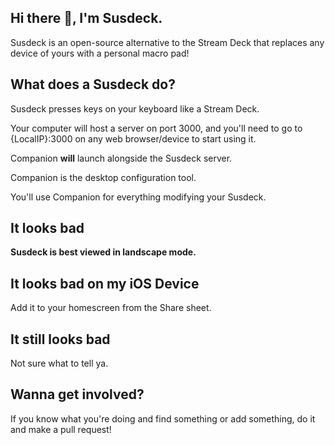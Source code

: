 ## Hi there 👋, I'm Susdeck.
Susdeck is an open-source alternative to the Stream Deck that replaces any device of yours with a personal macro pad!

## What does a Susdeck do?
Susdeck presses keys on your keyboard like a Stream Deck. 

Your computer will host a server on port 3000, and you'll need to go to {LocalIP}:3000 on any web browser/device to start using it.

Companion **will** launch alongside the Susdeck server. 

Companion is the desktop configuration tool. 

You'll use Companion for everything modifying your Susdeck.

## It looks bad
**Susdeck is best viewed in landscape mode.**

## It looks bad on my iOS Device
Add it to your homescreen from the Share sheet.

## It still looks bad
Not sure what to tell ya.

## Wanna get involved?
If you know what you're doing and find something or add something, do it and make a pull request!
